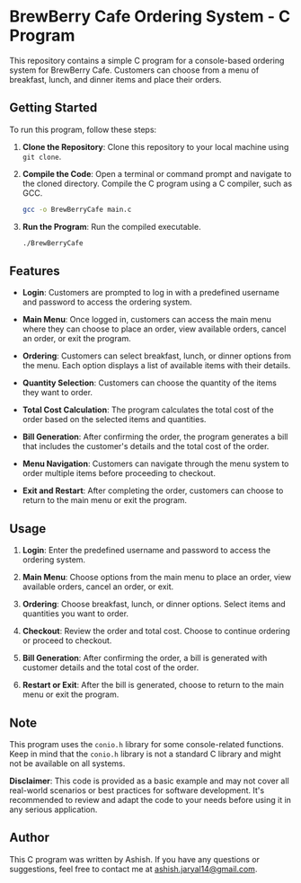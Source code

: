 # BrewBerry Cafe Ordering System - C Program

This repository contains a simple C program for a console-based ordering system for BrewBerry Cafe. Customers can choose from a menu of breakfast, lunch, and dinner items and place their orders.

## Getting Started

To run this program, follow these steps:

1. **Clone the Repository**: Clone this repository to your local machine using `git clone`.

2. **Compile the Code**: Open a terminal or command prompt and navigate to the cloned directory. Compile the C program using a C compiler, such as GCC.

   ```bash
   gcc -o BrewBerryCafe main.c
   ```

3. **Run the Program**: Run the compiled executable.

   ```bash
   ./BrewBerryCafe
   ```

## Features

- **Login**: Customers are prompted to log in with a predefined username and password to access the ordering system.

- **Main Menu**: Once logged in, customers can access the main menu where they can choose to place an order, view available orders, cancel an order, or exit the program.

- **Ordering**: Customers can select breakfast, lunch, or dinner options from the menu. Each option displays a list of available items with their details.

- **Quantity Selection**: Customers can choose the quantity of the items they want to order.

- **Total Cost Calculation**: The program calculates the total cost of the order based on the selected items and quantities.

- **Bill Generation**: After confirming the order, the program generates a bill that includes the customer's details and the total cost of the order.

- **Menu Navigation**: Customers can navigate through the menu system to order multiple items before proceeding to checkout.

- **Exit and Restart**: After completing the order, customers can choose to return to the main menu or exit the program.

## Usage

1. **Login**: Enter the predefined username and password to access the ordering system.

2. **Main Menu**: Choose options from the main menu to place an order, view available orders, cancel an order, or exit.

3. **Ordering**: Choose breakfast, lunch, or dinner options. Select items and quantities you want to order.

4. **Checkout**: Review the order and total cost. Choose to continue ordering or proceed to checkout.

5. **Bill Generation**: After confirming the order, a bill is generated with customer details and the total cost of the order.

6. **Restart or Exit**: After the bill is generated, choose to return to the main menu or exit the program.

## Note

This program uses the `conio.h` library for some console-related functions. Keep in mind that the `conio.h` library is not a standard C library and might not be available on all systems.

**Disclaimer**: This code is provided as a basic example and may not cover all real-world scenarios or best practices for software development. It's recommended to review and adapt the code to your needs before using it in any serious application.

## Author

This C program was written by Ashish. If you have any questions or suggestions, feel free to contact me at ashish.jaryal14@gmail.com.
